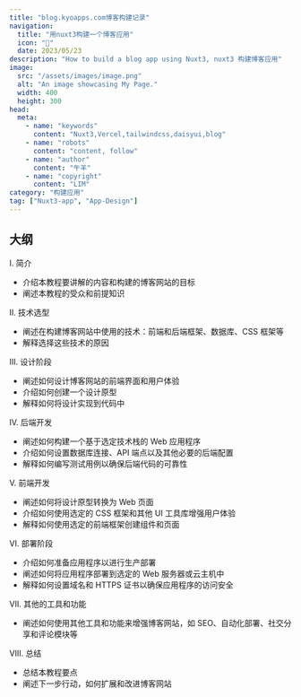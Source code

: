```yaml
---
title: "blog.kyoapps.com博客构建记录"
navigation:
  title: "用nuxt3构建一个博客应用"
  icon: "🏡"
  date: 2023/05/23
description: "How to build a blog app using Nuxt3, nuxt3 构建博客应用"
image:
  src: "/assets/images/image.png"
  alt: "An image showcasing My Page."
  width: 400
  height: 300
head:
  meta:
    - name: "keywords"
      content: "Nuxt3,Vercel,tailwindcss,daisyui,blog"
    - name: "robots"
      content: "content, follow"
    - name: "author"
      content: "午羊"
    - name: "copyright"
      content: "LIM"
category: "构建应用"
tag: ["Nuxt3-app", "App-Design"]
---
```


## 大纲

I. 简介
- 介绍本教程要讲解的内容和构建的博客网站的目标
- 阐述本教程的受众和前提知识

II. 技术选型
- 阐述在构建博客网站中使用的技术：前端和后端框架、数据库、CSS 框架等
- 解释选择这些技术的原因

III. 设计阶段
- 阐述如何设计博客网站的前端界面和用户体验
- 介绍如何创建一个设计原型
- 解释如何将设计实现到代码中

IV. 后端开发
- 阐述如何构建一个基于选定技术栈的 Web 应用程序
- 介绍如何设置数据库连接、API 端点以及其他必要的后端配置
- 解释如何编写测试用例以确保后端代码的可靠性

V. 前端开发
- 阐述如何将设计原型转换为 Web 页面
- 介绍如何使用选定的 CSS 框架和其他 UI 工具库增强用户体验
- 解释如何使用选定的前端框架创建组件和页面

VI. 部署阶段
- 介绍如何准备应用程序以进行生产部署
- 阐述如何将应用程序部署到选定的 Web 服务器或云主机中
- 解释如何设置域名和 HTTPS 证书以确保应用程序的访问安全

VII. 其他的工具和功能
- 阐述如何使用其他工具和功能来增强博客网站，如 SEO、自动化部署、社交分享和评论模块等

VIII. 总结
- 总结本教程要点
- 阐述下一步行动，如何扩展和改进博客网站

